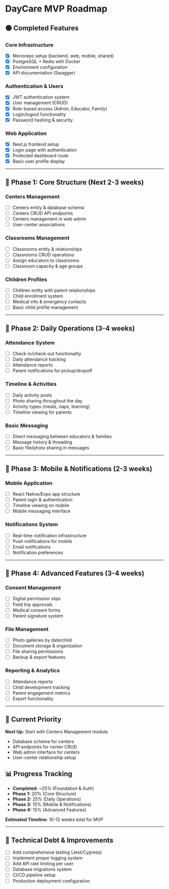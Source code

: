 # DayCare MVP Roadmap

## 🟢 Completed Features

### Core Infrastructure
- [x] Monorepo setup (backend, web, mobile, shared)
- [x] PostgreSQL + Redis with Docker
- [x] Environment configuration
- [x] API documentation (Swagger)

### Authentication & Users
- [x] JWT authentication system
- [x] User management (CRUD)
- [x] Role-based access (Admin, Educator, Family)
- [x] Login/logout functionality
- [x] Password hashing & security

### Web Application
- [x] Next.js frontend setup
- [x] Login page with authentication
- [x] Protected dashboard route
- [x] Basic user profile display

---

## 🔶 Phase 1: Core Structure (Next 2-3 weeks)

### Centers Management
- [ ] Centers entity & database schema
- [ ] Centers CRUD API endpoints
- [ ] Centers management in web admin
- [ ] User-center associations

### Classrooms Management
- [ ] Classrooms entity & relationships
- [ ] Classrooms CRUD operations
- [ ] Assign educators to classrooms
- [ ] Classroom capacity & age groups

### Children Profiles
- [ ] Children entity with parent relationships
- [ ] Child enrollment system
- [ ] Medical info & emergency contacts
- [ ] Basic child profile management

---

## 🔶 Phase 2: Daily Operations (3-4 weeks)

### Attendance System
- [ ] Check-in/check-out functionality
- [ ] Daily attendance tracking
- [ ] Attendance reports
- [ ] Parent notifications for pickup/dropoff

### Timeline & Activities
- [ ] Daily activity posts
- [ ] Photo sharing throughout the day
- [ ] Activity types (meals, naps, learning)
- [ ] Timeline viewing for parents

### Basic Messaging
- [ ] Direct messaging between educators & families
- [ ] Message history & threading
- [ ] Basic file/photo sharing in messages

---

## 🔶 Phase 3: Mobile & Notifications (2-3 weeks)

### Mobile Application
- [ ] React Native/Expo app structure
- [ ] Parent login & authentication
- [ ] Timeline viewing on mobile
- [ ] Mobile messaging interface

### Notifications System
- [ ] Real-time notification infrastructure
- [ ] Push notifications for mobile
- [ ] Email notifications
- [ ] Notification preferences

---

## 🔶 Phase 4: Advanced Features (3-4 weeks)

### Consent Management
- [ ] Digital permission slips
- [ ] Field trip approvals
- [ ] Medical consent forms
- [ ] Parent signature system

### File Management
- [ ] Photo galleries by date/child
- [ ] Document storage & organization
- [ ] File sharing permissions
- [ ] Backup & export features

### Reporting & Analytics
- [ ] Attendance reports
- [ ] Child development tracking
- [ ] Parent engagement metrics
- [ ] Export functionality

---

## 🎯 Current Priority

**Next Up:** Start with Centers Management module
- Database schema for centers
- API endpoints for center CRUD
- Web admin interface for centers
- User-center relationship setup

## 📊 Progress Tracking

- **Completed:** ~25% (Foundation & Auth)
- **Phase 1:** 20% (Core Structure)
- **Phase 2:** 25% (Daily Operations)
- **Phase 3:** 15% (Mobile & Notifications)
- **Phase 4:** 15% (Advanced Features)

**Estimated Timeline:** 10-12 weeks total for MVP

---

## 🔧 Technical Debt & Improvements

- [ ] Add comprehensive testing (Jest/Cypress)
- [ ] Implement proper logging system
- [ ] Add API rate limiting per user
- [ ] Database migrations system
- [ ] CI/CD pipeline setup
- [ ] Production deployment configuration